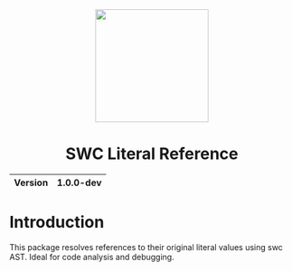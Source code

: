 <div align="center">
  <img width="200px" src="https://github.com/user-attachments/assets/4160dccc-b961-4026-afa3-a239a0cb7e8d">
  <h1>SWC Literal Reference</h1>
  <table>
        <thead>
          <tr>
            <th>Version</th>
            <th>1.0.0-dev</th>
          </tr>
        </tbody>
    </table>
</div>

# Introduction
This package resolves references to their original literal values using swc AST. Ideal for code analysis and debugging.
